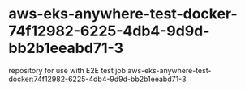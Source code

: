 # aws-eks-anywhere-test-docker-74f12982-6225-4db4-9d9d-bb2b1eeabd71-3
repository for use with E2E test job aws-eks-anywhere-test-docker:74f12982-6225-4db4-9d9d-bb2b1eeabd71-3
